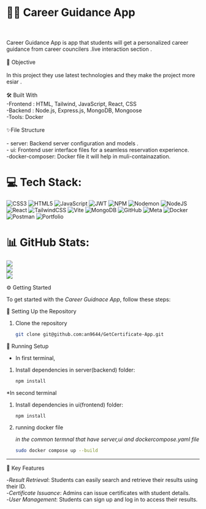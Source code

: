 # 💫🏅 Career Guidance App
<br><br>Career Guidance App is app that students will get a personalized career guidance from career councilers .live interaction section .<br><br>🎯 Objective<br><br>In this project they use latest technologies and they make the project more esiar .<br><br>🛠️ Built With<br>-Frontend : HTML, Tailwind, JavaScript, React, CSS<br>-Backend : Node.js, Express.js, MongoDB, Mongoose<br>-Tools: Docker<br><br>✨File Structure<br><br>- server: Backend server configuration and models .<br>- ui: Frontend user interface files for a seamless reservation experience.<br>-docker-composer: Docker file it will help in muli-containazation.


# 💻 Tech Stack:
![CSS3](https://img.shields.io/badge/css3-%231572B6.svg?style=for-the-badge&logo=css3&logoColor=white) ![HTML5](https://img.shields.io/badge/html5-%23E34F26.svg?style=for-the-badge&logo=html5&logoColor=white) ![JavaScript](https://img.shields.io/badge/javascript-%23323330.svg?style=for-the-badge&logo=javascript&logoColor=%23F7DF1E) ![JWT](https://img.shields.io/badge/JWT-black?style=for-the-badge&logo=JSON%20web%20tokens) ![NPM](https://img.shields.io/badge/NPM-%23CB3837.svg?style=for-the-badge&logo=npm&logoColor=white) ![Nodemon](https://img.shields.io/badge/NODEMON-%23323330.svg?style=for-the-badge&logo=nodemon&logoColor=%BBDEAD) ![NodeJS](https://img.shields.io/badge/node.js-6DA55F?style=for-the-badge&logo=node.js&logoColor=white) ![React](https://img.shields.io/badge/react-%2320232a.svg?style=for-the-badge&logo=react&logoColor=%2361DAFB) ![TailwindCSS](https://img.shields.io/badge/tailwindcss-%2338B2AC.svg?style=for-the-badge&logo=tailwind-css&logoColor=white) ![Vite](https://img.shields.io/badge/vite-%23646CFF.svg?style=for-the-badge&logo=vite&logoColor=white) ![MongoDB](https://img.shields.io/badge/MongoDB-%234ea94b.svg?style=for-the-badge&logo=mongodb&logoColor=white) ![GitHub](https://img.shields.io/badge/github-%23121011.svg?style=for-the-badge&logo=github&logoColor=white) ![Meta](https://img.shields.io/badge/Meta-%230467DF.svg?style=for-the-badge&logo=Meta&logoColor=white) ![Docker](https://img.shields.io/badge/docker-%230db7ed.svg?style=for-the-badge&logo=docker&logoColor=white) ![Postman](https://img.shields.io/badge/Postman-FF6C37?style=for-the-badge&logo=postman&logoColor=white) ![Portfolio](https://img.shields.io/badge/Portfolio-%23000000.svg?style=for-the-badge&logo=firefox&logoColor=#FF7139)
# 📊 GitHub Stats:
![](https://github-readme-stats.vercel.app/api?username=an9644&theme=dark&hide_border=true&include_all_commits=false&count_private=false)<br/>
![](https://github-readme-streak-stats.herokuapp.com/?user=an9644&theme=dark&hide_border=true)<br/>
![](https://github-readme-stats.vercel.app/api/top-langs/?username=an9644&theme=dark&hide_border=true&include_all_commits=false&count_private=false&layout=compact)

⚙️ Getting Started

To get started with the  *Career Guidnace App*, follow these steps:

 🚀 Setting Up the Repository

   1. Clone the repository
      
      ```bash
      git clone git@github.com:an9644/GetCertificate-App.git
      ```
🔧 Running Setup
 
   * In first terminal,
   
   1. Install dependencies in server(backend) folder:
      
      ``` bash
      npm install
      ```
    
   *In second terminal
        
   1. Install dependencies in ui(frontend) folder:
      
      ```bash
      npm install
      ```
      
   3. running docker file

      *in the common termnal that have server,ui and dockercompose.yaml file*
      
      ``` bash
      sudo docker compose up --build
      ```
   ---
      
 🔑 Key Features
 
-*Result Retrieval*: Students can easily search and retrieve their results using their ID. <br>
-*Certificate Issuance*: Admins can issue certificates with student details.<br>
-*User Management*: Students can sign up and log in to access their results.<br>

